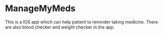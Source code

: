 # ManageMyMeds
This is a IOS app which can help patient to reminder taking medicine.
There are also blood checker and weight checker in the app.
